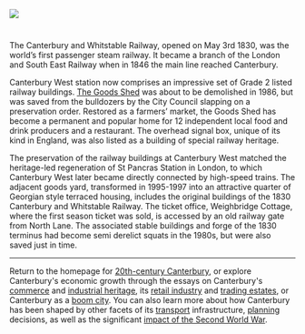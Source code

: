 <a href="https://www.kent-maps.online"><img src="https://kent-map.github.io/mdpress/juncture/ve-button.png"></a>
<param ve-config title="20th-Century Canterbury: Railway" author="Richard Maltby" layout="vtl" banner="https://stor.artstor.org/stor/c35dcc83-8c83-4e82-8a7e-0d012287b919">

<param ve-entity eid="Q29303" aliases="Canterbury">
<param ve-entity eid="Q5033707" aliases="Canterbury and Whitstable Railway">
<param ve-entity eid="Q671106" aliases="Canterbury West">
<param ve-entity eid="Q26549468" aliases="Goods Shed">
<param ve-entity eid="Q26534028" aliases="Weighbridge Cottage">

#

The Canterbury and Whitstable Railway, opened on May 3rd 1830, was the world’s first passenger steam railway. It became a branch of the London and South East Railway when in 1846 the main line reached Canterbury.
<param ve-image url="https://upload.wikimedia.org/wikipedia/commons/2/23/Whitstable_MAP28_2400.jpg" label="Railway map" attribution="Unknown author, Public Domain">

Canterbury West station now comprises an impressive set of Grade 2 listed railway buildings. [The Goods Shed](https://thegoodsshed.co.uk) was about to be demolished in 1986, but was saved from the bulldozers by the City Council slapping on a preservation order. Restored as a farmers’ market, the Goods Shed has become a permanent and popular home for 12 independent local food and drink producers and a restaurant. The overhead signal box, unique of its kind in England, was also listed as a building of special railway heritage.
<param ve-image url="https://upload.wikimedia.org/wikipedia/commons/thumb/f/f7/Canterbury_West_Station_Signal_Box%2C_Edit_1.jpg/1600px-Canterbury_West_Station_Signal_Box%2C_Edit_1.jpg" label="Overhead box" attribution="Joshua Brown, CC BY-SA 2.0">

The preservation of the railway buildings at Canterbury West matched the heritage-led regeneration of St Pancras Station in London, to which Canterbury West later became directly connected by high-speed trains. The adjacent goods yard, transformed in 1995-1997 into an attractive quarter of Georgian style terraced housing, includes the original buildings of the 1830 Canterbury and Whitstable Railway. The ticket office, Weighbridge Cottage, where the first season ticket was sold, is accessed by an old railway gate from North Lane. The associated stable buildings and forge of the 1830 terminus had become semi derelict squats in the 1980s, but were also saved just in time.
<param ve-map center="Q26549468" zoom="15">

***

Return to the homepage for [20th-century Canterbury](/canterbury/20c-canterbury-home), or explore Canterbury's economic growth through the essays on Canterbury's [commerce](/canterbury/20c-canterbury-commerce) and [industrial heritage](/canterbury/20c-canterbury-industrial), its [retail industry](/canterbury/20c-canterbury-retail-store) and [trading estates](/canterbury/20c-canterbury-trading-estates), or Canterbury as a [boom city](/canterbury/20c-canterbury-boom-city). You can also learn more about how Canterbury has been shaped by other facets of its [transport](/canterbury/20c-canterbury-transport) infrastructure, [planning](/canterbury/20c-canterbury-planning) decisions, as well as the significant [impact of the Second World War](/canterbury/20c-canterbury-ww2).
<param ve-image url="https://upload.wikimedia.org/wikipedia/commons/thumb/0/02/Canterbury_Cathedral_-_Portal_Nave_Cross-spire.jpeg/1557px-Canterbury_Cathedral_-_Portal_Nave_Cross-spire.jpeg" label="Canterbury Cathedral" attribution="Hans Musil, CC BY-SA 4.0"> 
